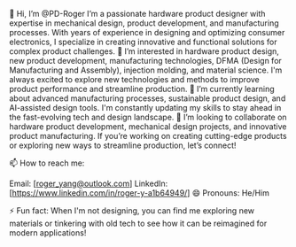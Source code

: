 👋 Hi, I’m @PD-Roger
I’m a passionate hardware product designer with expertise in mechanical design, product development, and manufacturing processes. With years of experience in designing and optimizing consumer electronics, 
I specialize in creating innovative and functional solutions for complex product challenges.
👀 I’m interested in hardware product design, new product development, manufacturing technologies, DFMA (Design for Manufacturing and Assembly), injection molding, and material science. 
I'm always excited to explore new technologies and methods to improve product performance and streamline production.
🌱 I’m currently learning about advanced manufacturing processes, sustainable product design, and AI-assisted design tools. I'm constantly updating my skills to stay ahead in the fast-evolving tech and design landscape.
💞️ I’m looking to collaborate on hardware product development, mechanical design projects, and innovative product manufacturing. 
If you’re working on creating cutting-edge products or exploring new ways to streamline production, let’s connect!

📫 How to reach me:

Email: [roger_yang@outlook.com]
LinkedIn: [https://www.linkedin.com/in/roger-y-a1b64949/]
😄 Pronouns: He/Him

⚡ Fun fact: When I'm not designing, you can find me exploring new materials or tinkering with old tech to see how it can be reimagined for modern applications!

<!---
PD-Roger/PD-Roger is a ✨ special ✨ repository because its `README.md` (this file) appears on your GitHub profile.
You can click the Preview link to take a look at your changes.
--->
